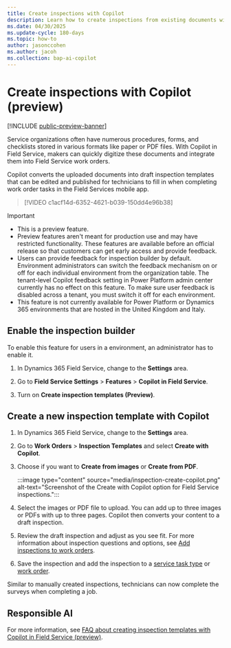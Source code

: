 ```yaml
---
title: Create inspections with Copilot
description: Learn how to create inspections from existing documents with Copilot in Dynamics 365 Field Service.
ms.date: 04/30/2025
ms.update-cycle: 180-days
ms.topic: how-to
author: jasonccohen
ms.author: jacoh
ms.collection: bap-ai-copilot
---
```


# Create inspections with Copilot (preview)

[!INCLUDE [public-preview-banner](../includes/public-preview-banner.md)]

Service organizations often have numerous procedures, forms, and checklists stored in various formats like paper or PDF files. With Copilot in Field Service, makers can quickly digitize these documents and integrate them into Field Service work orders.

Copilot converts the uploaded documents into draft inspection templates that can be edited and published for technicians to fill in when completing work order tasks in the Field Services mobile app.

> [!VIDEO c1acf14d-6352-4621-b039-150dd4e96b38]

> [!IMPORTANT]
>
> - This is a preview feature.
> - Preview features aren't meant for production use and may have restricted functionality. These features are available before an official release so that customers can get early access and provide feedback.
> - Users can provide feedback for inspection builder by default. Environment administrators can switch the feedback mechanism on or off for each individual environment from the organization table. The tenant-level Copilot feedback setting in Power Platform admin center currently has no effect on this feature. To make sure user feedback is disabled across a tenant, you must switch it off for each environment.
> - This feature is not currently available for Power Platform or Dynamics 365 environments that are hosted in the United Kingdom and Italy.

## Enable the inspection builder

To enable this feature for users in a environment, an administrator has to enable it.

1. In Dynamics 365 Field Service, change to the **Settings** area.

1. Go to **Field Service Settings** > **Features** > **Copilot in Field Service**.

1. Turn on  **Create inspection templates (Preview)**.

## Create a new inspection template with Copilot

1. In Dynamics 365 Field Service, change to the **Settings** area.

1. Go to **Work Orders** > **Inspection Templates** and select **Create with Copilot**.

1. Choose if you want to **Create from images** or **Create from PDF**.

   :::image type="content" source="media/inspection-create-copilot.png" alt-text="Screenshot of the Create with Copilot option for Field Service inspections.":::

1. Select the images or PDF file to upload. You can add up to three images or PDFs with up to three pages. Copilot then converts your content to a draft inspection.

1. Review the draft inspection and adjust as you see fit. For more information about inspection questions and options, see [Add inspections to work orders](inspections.md).

1. Save the inspection and add the inspection to a [service task type](inspections.md#associate-the-inspection-to-a-service-task-type) or [work order](inspections.md#add-the-inspection-to-a-work-order).

Similar to manually created inspections, technicians can now complete the surveys when completing a job.

## Responsible AI

For more information, see [FAQ about creating inspection templates with Copilot in Field Service (preview)](faqs-inspection-designer.md).
